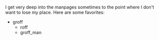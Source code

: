 I get very deep into the manpages sometimes to the point where I don't want to lose my place. Here are some favorites:

* groff
    * roff
    * groff_man